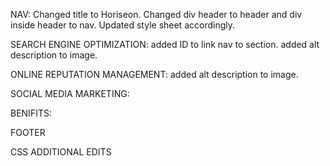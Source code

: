 NAV:
    Changed title to Horiseon.
    Changed div header to header and div inside header to nav. Updated style sheet accordingly.

SEARCH ENGINE OPTIMIZATION:
    added ID to link nav to section.
    added alt  description to image.


ONLINE REPUTATION MANAGEMENT:
    added alt description to image.


SOCIAL MEDIA MARKETING:


BENIFITS:


FOOTER


CSS ADDITIONAL EDITS
